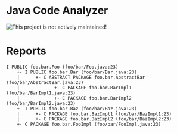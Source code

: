 # Java Code Analyzer

![This project is not actively maintained!](https://img.shields.io/badge/Development-inactive-red?style=for-the-badge)

# Reports

    I PUBLIC foo.bar.Foo (foo/bar/Foo.java:23)
        +- I PUBLIC foo.bar.Bar (foo/bar/Bar.java:23)
        |      +- C ABSTRACT PACKAGE foo.bar.AbstractBar (foo/bar/AbstractBar.java:23)
        |             +- C PACKAGE foo.bar.BarImpl1 (foo/bar/BarImpl1.java:23)
        |             +- C PACKAGE foo.bar.BarImpl2 (foo/bar/BarImpl2.java:23)
        +- I PUBLIC foo.bar.Baz (foo/bar/Baz.java:23)
        |      +- C PACKAGE foo.bar.BazImpl1 (foo/bar/BazImpl1:23)
        |      +- C PACKAGE foo.bar.BazImpl2 (foo/bar/BazImpl2:23)
        +- C PACKAGE foo.bar.FooImpl (foo/bar/FooImpl.java:23)
